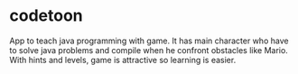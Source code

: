 # codetoon
App to teach java programming with game.  It has main character who have to solve java problems and compile when he confront obstacles like Mario. With hints and levels, game is attractive so learning is easier.
